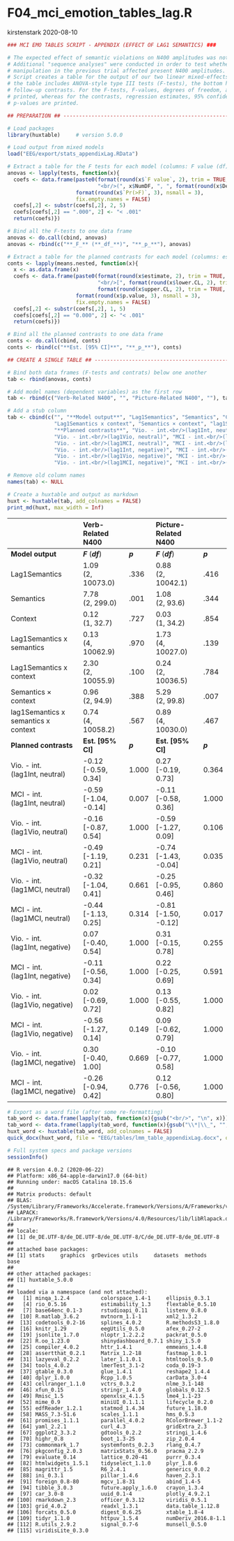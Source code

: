 F04\_mci\_emotion\_tables\_lag.R
================
kirstenstark
2020-08-10

``` r
### MCI EMO TABLES SCRIPT - APPENDIX (EFFECT OF LAG1 SEMANTICS) ###

# The expected effect of semantic violations on N400 amplitudes was not found in the main analyses.
# Additional "sequence analyses" were conducted in order to test whether the type of semantic
# manipulation in the previous trial affected present N400 amplitudes. 
# Script creates a table for the output of our two linear mixed-effects models. The upper half of
# the table includes ANOVA-style type III tests (F-tests), the bottom half contains planned
# follow-up contrasts. For the F-tests, F-values, degrees of freedom, and p-values are
# printed, whereas for the contrasts, regression estimates, 95% confidence intervals, and
# p-values are printed.

## PREPARATION ## ---------------------------------------------------------------------------------

# Load packages
library(huxtable)     # version 5.0.0

# Load output from mixed models
load("EEG/export/stats_appendixLag.RData")

# Extract a table for the F tests for each model (columns: F value (df), p-value)
anovas <- lapply(tests, function(x){
  coefs <- data.frame(paste0(format(round(x$`F value`, 2), trim = TRUE, nsmall = 2),
                             "<br/>(", x$NumDF, ", ", format(round(x$DenDF, 1), trim = TRUE, nsmall = 1), ")"),
                      format(round(x$`Pr(>F)`, 3), nsmall = 3),
                      fix.empty.names = FALSE)
  coefs[,2] <- substr(coefs[,2], 2, 5)
  coefs[coefs[,2] == ".000", 2] <- "< .001"
  return(coefs)})

# Bind all the F-tests to one data frame
anovas <- do.call(cbind, anovas)
anovas <- rbind(c("**_F_** (**_df_**)", "**_p_**"), anovas)

# Extract a table for the planned contrasts for each model (columns: estimate [CI], p-value)
conts <- lapply(means.nested, function(x){
  x <- as.data.frame(x)
  coefs <- data.frame(paste0(format(round(x$estimate, 2), trim = TRUE, nsmall = 2),
                             "<br/>[", format(round(x$lower.CL, 2), trim = TRUE, nsmall = 2), ", ",
                             format(round(x$upper.CL, 2), trim = TRUE, nsmall = 2), "]"),
                      format(round(x$p.value, 3), nsmall = 3),
                      fix.empty.names = FALSE)
  coefs[,2] <- substr(coefs[,2], 1, 5)
  coefs[coefs[,2] == "0.000", 2] <- "< .001"
  return(coefs)})

# Bind all the planned contrasts to one data frame
conts <- do.call(cbind, conts)
conts <- rbind(c("**Est. [95% CI]**", "**_p_**"), conts)

## CREATE A SINGLE TABLE ## -----------------------------------------------------------------------

# Bind both data frames (F-tests and contrats) below one another
tab <- rbind(anovas, conts)

# Add model names (dependent variables) as the first row
tab <- rbind(c("Verb-Related N400", "", "Picture-Related N400", ""), tab)

# Add a stub column
tab <- cbind(c("", "**Model output**", "Lag1Semantics", "Semantics", "Context", "Lag1Semantics x semantics", 
               "Lag1Semantics x context", "Semantics × context", "lag1Semantics x semantics x context",
               "**Planned contrasts**", "Vio. - int.<br/>(lag1Int, neutral)", "MCI - int.<br/>(lag1Int, neutral)",
               "Vio. - int.<br/>(lag1Vio, neutral)", "MCI - int.<br/>(lag1Vio, neutral)",
               "Vio. - int.<br/>(lag1MCI, neutral)", "MCI - int.<br/>(lag1MCI, neutral)",
               "Vio. - int.<br/>(lag1Int, negative)", "MCI - int.<br/>(lag1Int, negative)",
               "Vio. - int.<br/>(lag1Vio, negative)", "MCI - int.<br/>(lag1Vio, negative)",
               "Vio. - int.<br/>(lag1MCI, negative)", "MCI - int.<br/>(lag1MCI, negative)"), tab)

# Remove old column names
names(tab) <- NULL

# Create a huxtable and output as markdown
huxt <- huxtable(tab, add_colnames = FALSE)
print_md(huxt, max_width = Inf)
```

|                                     | Verb-Related N400           |         | Picture-Related N400        |         |
| ----------------------------------- | :-------------------------- | ------- | :-------------------------- | ------- |
| **Model output**                    | ***F*** (***df***)          | ***p*** | ***F*** (***df***)          | ***p*** |
| Lag1Semantics                       | 1.09<br/>(2, 10073.0)       | .336    | 0.88<br/>(2, 10042.1)       | .416    |
| Semantics                           | 7.78<br/>(2, 299.0)         | .001    | 1.08<br/>(2, 93.6)          | .344    |
| Context                             | 0.12<br/>(1, 32.7)          | .727    | 0.03<br/>(1, 34.2)          | .854    |
| Lag1Semantics x semantics           | 0.13<br/>(4, 10062.9)       | .970    | 1.73<br/>(4, 10027.0)       | .139    |
| Lag1Semantics x context             | 2.30<br/>(2, 10055.9)       | .100    | 0.24<br/>(2, 10036.5)       | .784    |
| Semantics × context                 | 0.96<br/>(2, 94.9)          | .388    | 5.29<br/>(2, 99.8)          | .007    |
| lag1Semantics x semantics x context | 0.74<br/>(4, 10058.2)       | .567    | 0.89<br/>(4, 10030.0)       | .467    |
| **Planned contrasts**               | **Est. \[95% CI\]**         | ***p*** | **Est. \[95% CI\]**         | ***p*** |
| Vio. - int.<br/>(lag1Int, neutral)  | \-0.12<br/>\[-0.59, 0.34\]  | 1.000   | 0.27<br/>\[-0.19, 0.73\]    | 0.364   |
| MCI - int.<br/>(lag1Int, neutral)   | \-0.59<br/>\[-1.04, -0.14\] | 0.007   | \-0.11<br/>\[-0.58, 0.36\]  | 1.000   |
| Vio. - int.<br/>(lag1Vio, neutral)  | \-0.16<br/>\[-0.87, 0.54\]  | 1.000   | \-0.59<br/>\[-1.27, 0.09\]  | 0.106   |
| MCI - int.<br/>(lag1Vio, neutral)   | \-0.49<br/>\[-1.19, 0.21\]  | 0.231   | \-0.74<br/>\[-1.43, -0.04\] | 0.035   |
| Vio. - int.<br/>(lag1MCI, neutral)  | \-0.32<br/>\[-1.04, 0.41\]  | 0.661   | \-0.25<br/>\[-0.95, 0.46\]  | 0.860   |
| MCI - int.<br/>(lag1MCI, neutral)   | \-0.44<br/>\[-1.13, 0.25\]  | 0.314   | \-0.81<br/>\[-1.50, -0.12\] | 0.017   |
| Vio. - int.<br/>(lag1Int, negative) | 0.07<br/>\[-0.40, 0.54\]    | 1.000   | 0.31<br/>\[-0.15, 0.78\]    | 0.255   |
| MCI - int.<br/>(lag1Int, negative)  | \-0.11<br/>\[-0.56, 0.34\]  | 1.000   | 0.22<br/>\[-0.25, 0.69\]    | 0.591   |
| Vio. - int.<br/>(lag1Vio, negative) | 0.02<br/>\[-0.69, 0.72\]    | 1.000   | 0.13<br/>\[-0.55, 0.82\]    | 1.000   |
| MCI - int.<br/>(lag1Vio, negative)  | \-0.56<br/>\[-1.27, 0.14\]  | 0.149   | 0.09<br/>\[-0.62, 0.79\]    | 1.000   |
| Vio. - int.<br/>(lag1MCI, negative) | 0.30<br/>\[-0.40, 1.00\]    | 0.669   | \-0.10<br/>\[-0.77, 0.58\]  | 1.000   |
| MCI - int.<br/>(lag1MCI, negative)  | \-0.26<br/>\[-0.94, 0.42\]  | 0.776   | 0.12<br/>\[-0.56, 0.80\]    | 1.000   |

``` r
# Export as a word file (after some re-formatting)
tab_word <- data.frame(lapply(tab, function(x){gsub("<br/>", "\n", x)}))
tab_word <- data.frame(lapply(tab_word, function(x){gsub("\\*|\\_", "", x)}))
huxt_word <- huxtable(tab_word, add_colnames = FALSE)
quick_docx(huxt_word, file = "EEG/tables/lmm_table_appendixLag.docx", open = FALSE)
```

``` r
# Full system specs and package versions
sessionInfo()
```

    ## R version 4.0.2 (2020-06-22)
    ## Platform: x86_64-apple-darwin17.0 (64-bit)
    ## Running under: macOS Catalina 10.15.6
    ## 
    ## Matrix products: default
    ## BLAS:   /System/Library/Frameworks/Accelerate.framework/Versions/A/Frameworks/vecLib.framework/Versions/A/libBLAS.dylib
    ## LAPACK: /Library/Frameworks/R.framework/Versions/4.0/Resources/lib/libRlapack.dylib
    ## 
    ## locale:
    ## [1] de_DE.UTF-8/de_DE.UTF-8/de_DE.UTF-8/C/de_DE.UTF-8/de_DE.UTF-8
    ## 
    ## attached base packages:
    ## [1] stats     graphics  grDevices utils     datasets  methods   base     
    ## 
    ## other attached packages:
    ## [1] huxtable_5.0.0
    ## 
    ## loaded via a namespace (and not attached):
    ##   [1] minqa_1.2.4          colorspace_1.4-1     ellipsis_0.3.1      
    ##   [4] rio_0.5.16           estimability_1.3     flextable_0.5.10    
    ##   [7] base64enc_0.1-3      rstudioapi_0.11      listenv_0.8.0       
    ##  [10] R.matlab_3.6.2       mvtnorm_1.1-1        xml2_1.3.2          
    ##  [13] codetools_0.2-16     splines_4.0.2        R.methodsS3_1.8.0   
    ##  [16] knitr_1.29           eegUtils_0.5.0       afex_0.27-2         
    ##  [19] jsonlite_1.7.0       nloptr_1.2.2.2       packrat_0.5.0       
    ##  [22] R.oo_1.23.0          shinydashboard_0.7.1 shiny_1.5.0         
    ##  [25] compiler_4.0.2       httr_1.4.1           emmeans_1.4.8       
    ##  [28] assertthat_0.2.1     Matrix_1.2-18        fastmap_1.0.1       
    ##  [31] lazyeval_0.2.2       later_1.1.0.1        htmltools_0.5.0     
    ##  [34] tools_4.0.2          lmerTest_3.1-2       coda_0.19-3         
    ##  [37] gtable_0.3.0         glue_1.4.1           reshape2_1.4.4      
    ##  [40] dplyr_1.0.0          Rcpp_1.0.5           carData_3.0-4       
    ##  [43] cellranger_1.1.0     vctrs_0.3.2          nlme_3.1-148        
    ##  [46] xfun_0.15            stringr_1.4.0        globals_0.12.5      
    ##  [49] Rmisc_1.5            openxlsx_4.1.5       lme4_1.1-23         
    ##  [52] mime_0.9             miniUI_0.1.1.1       lifecycle_0.2.0     
    ##  [55] edfReader_1.2.1      statmod_1.4.34       future_1.18.0       
    ##  [58] MASS_7.3-51.6        scales_1.1.1         hms_0.5.3           
    ##  [61] promises_1.1.1       parallel_4.0.2       RColorBrewer_1.1-2  
    ##  [64] yaml_2.2.1           curl_4.3             gridExtra_2.3       
    ##  [67] ggplot2_3.3.2        gdtools_0.2.2        stringi_1.4.6       
    ##  [70] highr_0.8            boot_1.3-25          zip_2.0.4           
    ##  [73] commonmark_1.7       systemfonts_0.2.3    rlang_0.4.7         
    ##  [76] pkgconfig_2.0.3      matrixStats_0.56.0   pracma_2.2.9        
    ##  [79] evaluate_0.14        lattice_0.20-41      purrr_0.3.4         
    ##  [82] htmlwidgets_1.5.1    tidyselect_1.1.0     plyr_1.8.6          
    ##  [85] magrittr_1.5         R6_2.4.1             generics_0.0.2      
    ##  [88] ini_0.3.1            pillar_1.4.6         haven_2.3.1         
    ##  [91] foreign_0.8-80       mgcv_1.8-31          abind_1.4-5         
    ##  [94] tibble_3.0.3         future.apply_1.6.0   crayon_1.3.4        
    ##  [97] car_3.0-8            uuid_0.1-4           plotly_4.9.2.1      
    ## [100] rmarkdown_2.3        officer_0.3.12       viridis_0.5.1       
    ## [103] grid_4.0.2           readxl_1.3.1         data.table_1.12.8   
    ## [106] forcats_0.5.0        digest_0.6.25        xtable_1.8-4        
    ## [109] tidyr_1.1.0          httpuv_1.5.4         numDeriv_2016.8-1.1 
    ## [112] R.utils_2.9.2        signal_0.7-6         munsell_0.5.0       
    ## [115] viridisLite_0.3.0
